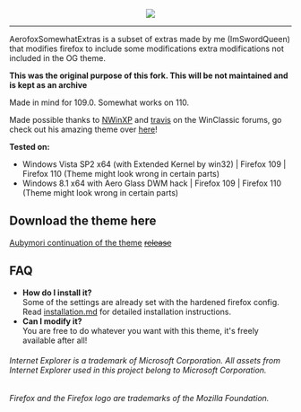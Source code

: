 <p align="center">
  <img src="https://github.com/NWinXP/Aerofox/blob/main/images/aerofox_project_logo-small.png" />
</p>

---
AerofoxSomewhatExtras is a subset of extras made by me (ImSwordQueen) that modifies firefox to include some modifications extra modifications not included in the OG theme.

**This was the original purpose of this fork. This will be not maintained and is kept as an archive**

Made in mind for 109.0. Somewhat works on 110.

Made possible thanks to [NWinXP](https://github.com/NWinXP/Aerofox) and [travis](https://github.com/travy-patty) on the WinClassic forums, go check out his amazing theme over [here](https://winclassic.boards.net/thread/1524/07fox-internet-explorer-mozilla-firefox "here")!

**Tested on:**  
- Windows Vista SP2 x64 (with Extended Kernel by win32) | Firefox 109 | Firefox 110 (Theme might look wrong in certain parts)
- Windows 8.1 x64 with Aero Glass DWM hack | Firefox 109 | Firefox 110 (Theme might look wrong in certain parts)

## Download the theme here
[Aubymori continuation of the theme](https://github.com/aubymori/AerofoxContinued)
~~[release](https://github.com/NWinXP/Aerofox/releases)~~

## FAQ
- **How do I install it?**  
Some of the settings are already set with the hardened firefox config.
Read [installation.md](https://github.com/NWinXP/Aerofox/blob/main/installation.md "installation.md") for detailed installation instructions.
- **Can I modify it?**  
You are free to do whatever you want with this theme, it's freely available after all!

###### Internet Explorer is a trademark of Microsoft Corporation. All assets from Internet Explorer used in this project belong to Microsoft Corporation.    
###### Firefox and the Firefox logo are trademarks of the Mozilla Foundation.
